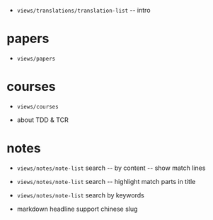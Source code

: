 - `views/translations/translation-list` -- intro

# papers

- `views/papers`

# courses

- `views/courses`

- about TDD & TCR

# notes

- `views/notes/note-list` search -- by content -- show match lines
- `views/notes/note-list` search -- highlight match parts in title

- `views/notes/note-list` search by keywords

- markdown headline support chinese slug
